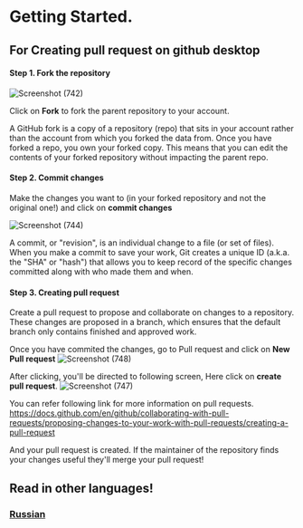 
# Getting Started.

## For Creating pull request on github desktop 

#### Step 1. Fork the repository
![Screenshot (742)](https://user-images.githubusercontent.com/81237390/137702765-dad8c630-7e73-4151-84fa-4ba367c80625.png)

Click on **Fork** to fork the parent repository to your account.

A GitHub fork is a copy of a repository (repo) that sits in your account rather than the account from which you forked the data from. Once you have forked a repo, you own your forked copy. This means that you can edit the contents of your forked repository without impacting the parent repo.


#### Step 2. Commit changes

Make the changes you want to (in your forked repository and not the original one!) and click on **commit changes**

![Screenshot (744)](https://user-images.githubusercontent.com/81237390/137703934-0f9d59a0-abdd-4e9c-9062-2c147a2bb70d.png)

A commit, or "revision", is an individual change to a file (or set of files). When you make a commit to save your work, Git creates a unique ID (a.k.a. the "SHA" or "hash") that allows you to keep record of the specific changes committed along with who made them and when.

#### Step 3. Creating pull request
Create a pull request to propose and collaborate on changes to a repository. These changes are proposed in a branch, which ensures that the default branch only contains finished and approved work.

Once you have commited the changes, go to Pull request and click on **New Pull request**
![Screenshot (748)](https://user-images.githubusercontent.com/81237390/137705273-c6b54047-37c2-440a-94c2-55cd867d88cc.png)

After clicking, you'll be directed to following screen, Here click on **create pull request**.
![Screenshot (747)](https://user-images.githubusercontent.com/81237390/137705286-8cd7967a-16b6-48fe-b2c2-128a94e4d8b8.png)

You can refer following link for more information on pull requests.
https://docs.github.com/en/github/collaborating-with-pull-requests/proposing-changes-to-your-work-with-pull-requests/creating-a-pull-request

And your pull request is created. If the maintainer of the repository finds your changes useful they'll merge your pull request!



## Read in other languages!
### [Russian](Translations.md/Russian_guide.md)

